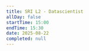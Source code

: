 ```yaml
---
title: SRI L2 - Datascientist
allDay: false
startTime: 15:00
endTime: 15:30
date: 2025-08-22
completed: null
---
```

